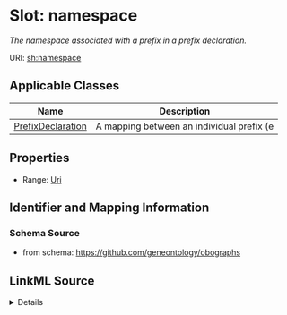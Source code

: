 # Slot: namespace
_The namespace associated with a prefix in a prefix declaration._


URI: [sh:namespace](https://w3id.org/shacl/namespace)



<!-- no inheritance hierarchy -->




## Applicable Classes

| Name | Description |
| --- | --- |
[PrefixDeclaration](PrefixDeclaration.md) | A mapping between an individual prefix (e






## Properties

* Range: [Uri](Uri.md)







## Identifier and Mapping Information







### Schema Source


* from schema: https://github.com/geneontology/obographs




## LinkML Source

<details>
```yaml
name: namespace
description: The namespace associated with a prefix in a prefix declaration.
from_schema: https://github.com/geneontology/obographs
rank: 1000
slot_uri: sh:namespace
alias: namespace
owner: PrefixDeclaration
domain_of:
- PrefixDeclaration
range: uri

```
</details>